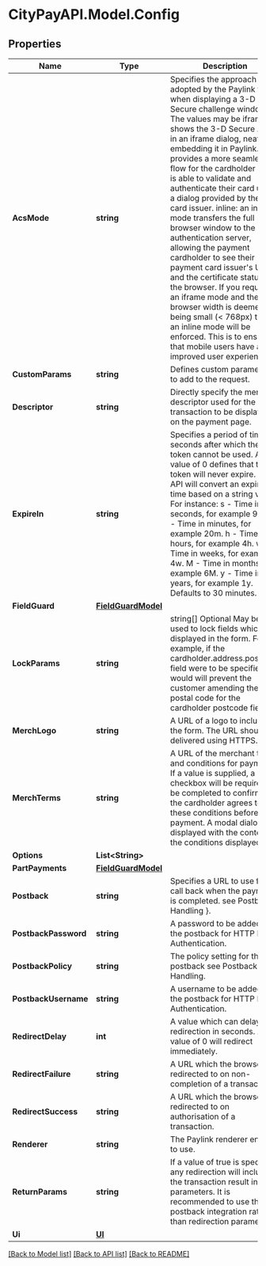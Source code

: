# CityPayAPI.Model.Config

## Properties

Name | Type | Description | Notes
------------ | ------------- | ------------- | -------------
**AcsMode** | **string** | Specifies the approach to be adopted by the Paylink form when displaying a 3-D Secure challenge window. The values may be  iframe: shows the 3-D Secure ACS in an iframe dialog, neatly embedding it in Paylink. This provides a more seamless flow for the cardholder who is able to validate and authenticate their card using a dialog provided by their card issuer.  inline: an inline mode transfers the full browser window to the authentication server, allowing the payment cardholder to see their payment card issuer&#39;s URL and the certificate status in the browser. If you request an iframe mode and the browser width is deemed as being small (&lt; 768px) then an inline mode will be enforced. This is to ensure that mobile users have an improved user experience.  | [optional] 
**CustomParams** | **string** | Defines custom parameters to add to the request. | [optional] 
**Descriptor** | **string** | Directly specify the merchant descriptor used for the transaction to be displayed on the payment page. | [optional] 
**ExpireIn** | **string** | Specifies a period of time in seconds after which the token cannot be used. A value of 0 defines that the token will never expire. The API will convert an expiry time based on a string value. For instance:   s - Time in seconds, for example 90s.   m - Time in minutes, for example 20m.   h - Time in hours, for example 4h.   w - Time in weeks, for example 4w.   M - Time in months, for example 6M.   y - Time in years, for example 1y.   Defaults to 30 minutes.  | [optional] 
**FieldGuard** | [**FieldGuardModel**](FieldGuardModel.md) |  | [optional] 
**LockParams** | **string** | string[] Optional May be used to lock fields which are displayed in the form. For example, if the cardholder.address.postcode field were to be specified this would will prevent the customer amending the postal code for the cardholder postcode field. | [optional] 
**MerchLogo** | **string** | A URL of a logo to include in the form. The URL should be delivered using HTTPS. | [optional] 
**MerchTerms** | **string** | A URL of the merchant terms and conditions for payment. If a value is supplied, a checkbox will be required to be completed to confirm that the cardholder agrees to these conditions before payment. A modal dialogue is displayed with the content of the conditions displayed. | [optional] 
**Options** | **List&lt;String&gt;** |  | [optional] 
**PartPayments** | [**FieldGuardModel**](FieldGuardModel.md) |  | [optional] 
**Postback** | **string** | Specifies a URL to use for a call back when the payment is completed. see Postback Handling }. | [optional] 
**PostbackPassword** | **string** | A password to be added to the postback for HTTP Basic Authentication. | [optional] 
**PostbackPolicy** | **string** | The policy setting for the postback see Postback Handling. | [optional] 
**PostbackUsername** | **string** | A username to be added to the postback for HTTP Basic Authentication. | [optional] 
**RedirectDelay** | **int** | A value which can delay the redirection in seconds. A value of 0 will redirect immediately. | [optional] 
**RedirectFailure** | **string** | A URL which the browser is redirected to on non-completion of a transaction. | [optional] 
**RedirectSuccess** | **string** | A URL which the browser is redirected to on authorisation of a transaction. | [optional] 
**Renderer** | **string** | The Paylink renderer engine to use. | [optional] 
**ReturnParams** | **string** | If a value of true is specified, any redirection will include the transaction result in parameters. It is recommended to use the postback integration rather than redirection parameters. | [optional] 
**Ui** | [**UI**](UI.md) |  | [optional] 

[[Back to Model list]](../README.md#documentation-for-models) [[Back to API list]](../README.md#documentation-for-api-endpoints) [[Back to README]](../README.md)

